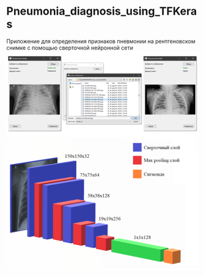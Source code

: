 # Pneumonia_diagnosis_using_TFKeras
Приложение для определения признаков пневмонии на рентгеновском снимке с помощью сверточной нейронной сети
![alt text](res_/screenshot.png "интерфейс приложения")
![alt text](res_/model.png "визуализация модели нейронной сети")
